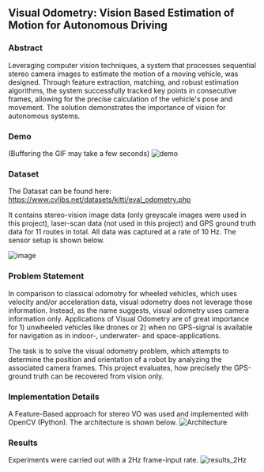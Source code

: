 ## Visual Odometry: Vision Based Estimation of Motion for Autonomous Driving

### Abstract
Leveraging computer vision techniques, a system that processes sequential stereo camera images to estimate the motion of a moving vehicle, was designed. Through feature extraction, matching, and robust estimation algorithms, the system successfully tracked key points in consecutive frames, allowing for the precise calculation of the vehicle's pose and movement. The solution demonstrates the importance of vision for autonomous systems.

### Demo
(Buffering the GIF may take a few seconds)
![demo](https://github.com/TomGoesGitHub/Visual-Odometry/assets/81027049/8f9d312a-c75b-4a3c-a9fe-222c77248476)

### Dataset
The Datasat can be found here: https://www.cvlibs.net/datasets/kitti/eval_odometry.php

It contains stereo-vision image data (only greyscale images were used in this project), laser-scan data (not used in this project) and GPS ground truth data for 11 routes in total. All data was captured at a rate of 10 Hz. The sensor setup is shown below.

![image](https://github.com/TomGoesGitHub/Visual-Odometry/assets/81027049/d46b5348-5175-49cb-bd97-e37d2a43dd35)

### Problem Statement
In comparison to classical odomotry for wheeled vehicles, which uses velocity and/or acceleration data, visual odometry does not leverage those information. Instead, as the name suggests, visual odometry uses camera information only. 
Applications of Visual Odometry are of great importance for 1) unwheeled vehicles like drones or 2) when no GPS-signal is available for navigation as in indoor-, underwater- and space-applications.

The task is to solve the visual odometry problem, which attempts to determine the position and orientation of a robot by analyzing the associated camera frames. This project evaluates, how precisely the GPS-ground truth can be recovered from vision only.


### Implementation Details
A Feature-Based approach for stereo VO was used and implemented with OpenCV (Python). The architecture is shown below.
![Architecture](https://github.com/TomGoesGitHub/Visual-Odometry/assets/81027049/7d288e95-2623-4393-96fe-ecfcf243ebbd)


### Results
Experiments were carried out with a 2Hz frame-input rate.
![results_2Hz](https://github.com/TomGoesGitHub/Visual-Odometry/assets/81027049/1e2269bb-4951-4f43-86ae-06eab5bc132a)

